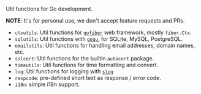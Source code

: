 Util functions for Go development.

__NOTE__: It's for personal use, we don't accept feature requests and PRs.

- `ctxutils`: Util functions for [`gofiber`](https://gofiber.io) web framework,
  mostly `fiber.Ctx`.
- `sqlutils`: Util functions with [`goqu`](https://github.com/doug-martin/goqu),
  for SQLite, MySQL, PostgreSQL.
- `emailutils`: Util functions for handling email addresses, domain names, etc.
- `sslcert`: Util functions for the builtin `autocert` package.
- `timeutils`: Util functions for time formatting and convert.
- `log`: Util functions for logging with [`slog`](https://github.com/phuslu/log)
- `respcode`: pre-defined short text as response / error code.
- `i18n`: simple i18n support.
